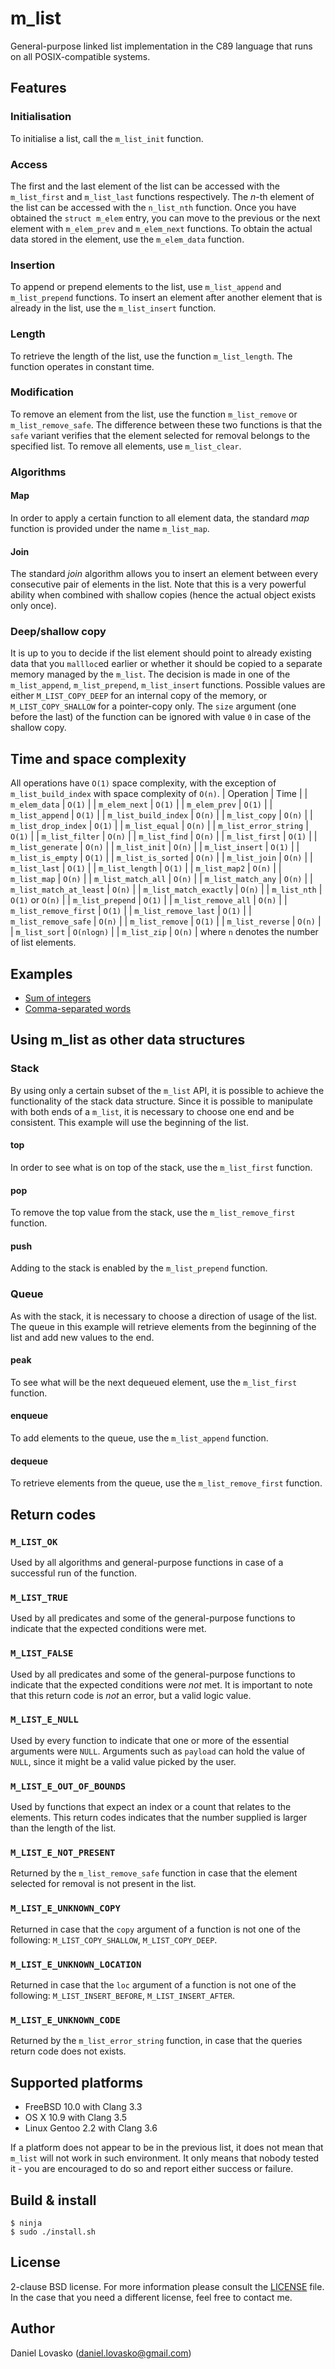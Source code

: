 # m_list
General-purpose linked list implementation in the C89 language that runs on all
POSIX-compatible systems.

## Features
### Initialisation
To initialise a list, call the `m_list_init` function. 

### Access
The first and the last element of the list can be accessed with the
`m_list_first` and `m_list_last` functions respectively. The _n_-th element of
the list can be accessed with the `n_list_nth` function. Once you have obtained
the `struct m_elem` entry, you can move to the previous or the next element
with `m_elem_prev` and `m_elem_next` functions. To obtain the actual data
stored in the element, use the `m_elem_data` function.

### Insertion
To append or prepend elements to the list, use `m_list_append` and
`m_list_prepend` functions. To insert an element after another element that is
already in the list, use the `m_list_insert` function.

### Length
To retrieve the length of the list, use the function `m_list_length`. The
function operates in constant time.

### Modification
To remove an element from the list, use the function `m_list_remove` or
`m_list_remove_safe`. The difference between these two functions is that the
`safe` variant verifies that the element selected for removal belongs to the
specified list.
To remove all elements, use `m_list_clear`.

### Algorithms
#### Map
In order to apply a certain function to all element data, the standard _map_
function is provided under the name `m_list_map`. 
#### Join
The standard _join_ algorithm allows you to insert an element between every
consecutive pair of elements in the list. Note that this is a very powerful
ability when combined with shallow copies (hence the actual object exists only
once).

### Deep/shallow copy
It is up to you to decide if the list element should point to already
existing data that you `mallloc`ed earlier or whether it should be copied to a
separate memory managed by the `m_list`. The decision is made in one of the  
`m_list_append`, `m_list_prepend`, `m_list_insert` functions. Possible values
are either `M_LIST_COPY_DEEP` for an internal copy of the memory, or
`M_LIST_COPY_SHALLOW` for a pointer-copy only. The `size` argument (one before
the last) of the function can be ignored with value `0` in case of the shallow
copy.

## Time and space complexity
All operations have `O(1)` space complexity, with the exception of
`m_list_build_index` with space complexity of `O(n)`.
| Operation                    |  Time            |
| `m_elem_data`                | `O(1)`           |
| `m_elem_next`                | `O(1)`           |
| `m_elem_prev`                | `O(1)`           |
| `m_list_append`              | `O(1)`           |
| `m_list_build_index`         | `O(n)`           |
| `m_list_copy`                | `O(n)`           |
| `m_list_drop_index`          | `O(1)`           |
| `m_list_equal`               | `O(n)`           |
| `m_list_error_string`        | `O(1)`           |
| `m_list_filter`              | `O(n)`           |
| `m_list_find`                | `O(n)`           |
| `m_list_first`               | `O(1)`           |
| `m_list_generate`            | `O(n)`           |
| `m_list_init`                | `O(n)`           |
| `m_list_insert`              | `O(1)`           |
| `m_list_is_empty`            | `O(1)`           |
| `m_list_is_sorted`           | `O(n)`           |
| `m_list_join`                | `O(n)`           |
| `m_list_last`                | `O(1)`           |
| `m_list_length`              | `O(1)`           |
| `m_list_map2`                | `O(n)`           |
| `m_list_map`                 | `O(n)`           |
| `m_list_match_all`           | `O(n)`           |
| `m_list_match_any`           | `O(n)`           |
| `m_list_match_at_least`      | `O(n)`           |
| `m_list_match_exactly`       | `O(n)`           |
| `m_list_nth`                 | `O(1)` or `O(n)` |
| `m_list_prepend`             | `O(1)`           |
| `m_list_remove_all`          | `O(n)`           |
| `m_list_remove_first`        | `O(1)`           |
| `m_list_remove_last`         | `O(1)`           |
| `m_list_remove_safe`         | `O(n)`           |
| `m_list_remove`              | `O(1)`           |
| `m_list_reverse`             | `O(n)`           |
| `m_list_sort`                | `O(nlogn)`       |
| `m_list_zip`                 | `O(n)`           |
where `n` denotes the number of list elements.

## Examples
 * [Sum of integers](examples/sum.md)
 * [Comma-separated words](examples/commas.md)

## Using m_list as other data structures
### Stack
By using only a certain subset of the `m_list` API, it is possible to achieve
the functionality of the stack data structure. Since it is possible to
manipulate with both ends of a `m_list`, it is necessary to choose one end and
be consistent. This example will use the beginning of the list.
#### top
In order to see what is on top of the stack, use the `m_list_first` function.
#### pop
To remove the top value from the stack, use the `m_list_remove_first` function.
#### push
Adding to the stack is enabled by the `m_list_prepend` function.

### Queue
As with the stack, it is necessary to choose a direction of usage of the list.
The queue in this example will retrieve elements from the beginning of the list
and add new values to the end.
#### peak
To see what will be the next dequeued element, use the `m_list_first` function.
#### enqueue
To add elements to the queue, use the `m_list_append` function.
#### dequeue
To retrieve elements from the queue, use the `m_list_remove_first` function.

## Return codes
### `M_LIST_OK`
Used by all algorithms and general-purpose functions in case of a successful
run of the function.

### `M_LIST_TRUE`
Used by all predicates and some of the general-purpose functions to indicate
that the expected conditions were met.

### `M_LIST_FALSE`
Used by all predicates and some of the general-purpose functions to indicate
that the expected conditions were _not_ met. It is important to note that this
return code is _not_ an error, but a valid logic value.

### `M_LIST_E_NULL`
Used by every function to indicate that one or more of the essential arguments
were `NULL`. Arguments such as `payload` can hold the value of `NULL`, since it
might be a valid value picked by the user.

### `M_LIST_E_OUT_OF_BOUNDS`
Used by functions that expect an index or a count that relates to the elements.
This return codes indicates that the number supplied is larger than the length
of the list.

### `M_LIST_E_NOT_PRESENT`
Returned by the `m_list_remove_safe` function in case that the element selected
for removal is not present in the list.

### `M_LIST_E_UNKNOWN_COPY`
Returned in case that the `copy` argument of a function is not one of the
following: `M_LIST_COPY_SHALLOW`, `M_LIST_COPY_DEEP`.

### `M_LIST_E_UNKNOWN_LOCATION`
Returned in case that the `loc` argument of a function is not one of the
following: `M_LIST_INSERT_BEFORE`, `M_LIST_INSERT_AFTER`.

### `M_LIST_E_UNKNOWN_CODE`
Returned by the `m_list_error_string` function, in case that the queries return
code does not exists.

## Supported platforms
 * FreeBSD 10.0 with Clang 3.3
 * OS X 10.9 with Clang 3.5
 * Linux Gentoo 2.2 with Clang 3.6

If a platform does not appear to be in the previous list, it does not mean that
`m_list` will not work in such environment. It only means that nobody tested
it - you are encouraged to do so and report either success or failure.

## Build & install
```
$ ninja
$ sudo ./install.sh
```

## License
2-clause BSD license. For more information please consult the
[LICENSE](LICENSE.md) file. In the case that you need a different license, feel
free to contact me.

## Author
Daniel Lovasko (daniel.lovasko@gmail.com)

